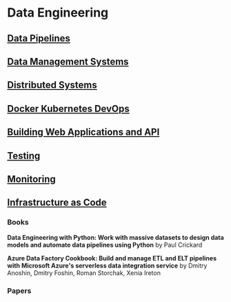 
# Data Engineering

## [Data Pipelines](DataPipelines)

## [Data Management Systems](DataManagementSystems)

## [Distributed Systems](DistributedSystems)

## [Docker Kubernetes DevOps](Containers)

## [Building Web Applications and API](BuildingWebApplications)

## [Testing](Testing)

## [Monitoring](Monitoring)

## [Infrastructure as Code](infraascode)

### Books

**Data Engineering with Python: Work with massive datasets to design data models and automate data pipelines using Python** by Paul Crickard 

**Azure Data Factory Cookbook: Build and manage ETL and ELT pipelines with Microsoft Azure's serverless data integration service**
by Dmitry Anoshin, Dmitry Foshin, Roman Storchak, Xenia Ireton



### Papers
